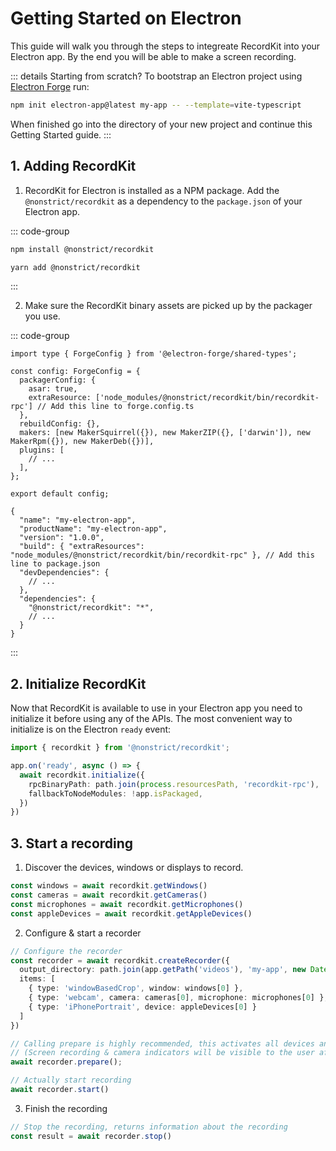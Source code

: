 # Getting Started on Electron

This guide will walk you through the steps to integreate RecordKit into your Electron app. By the end you will be able to make a screen recording.

::: details Starting from scratch?
To bootstrap an Electron project using [Electron Forge](https://www.electronforge.io) run:

```sh
npm init electron-app@latest my-app -- --template=vite-typescript
```

When finished go into the directory of your new project and continue this Getting Started guide.
:::

## 1. Adding RecordKit

1. RecordKit for Electron is installed as a NPM package. Add the `@nonstrict/recordkit` as a dependency to the `package.json` of your Electron app.

::: code-group
```sh [npm]
npm install @nonstrict/recordkit
```

```sh [yarn]
yarn add @nonstrict/recordkit
```
:::

2. Make sure the RecordKit binary assets are picked up by the packager you use.

::: code-group
```TypeScript{6} [forge.config.ts (Electron Forge)]
import type { ForgeConfig } from '@electron-forge/shared-types';

const config: ForgeConfig = {
  packagerConfig: {
    asar: true,
    extraResource: ['node_modules/@nonstrict/recordkit/bin/recordkit-rpc'] // Add this line to forge.config.ts
  },
  rebuildConfig: {},
  makers: [new MakerSquirrel({}), new MakerZIP({}, ['darwin']), new MakerRpm({}), new MakerDeb({})],
  plugins: [
    // ...
  ],
};

export default config;
```

```JSON{5} [package.json (Electron Builder)]
{
  "name": "my-electron-app",
  "productName": "my-electron-app",
  "version": "1.0.0",
  "build": { "extraResources": "node_modules/@nonstrict/recordkit/bin/recordkit-rpc" }, // Add this line to package.json
  "devDependencies": {
    // ...
  },
  "dependencies": {
    "@nonstrict/recordkit": "*",
    // ...
  }
}
```
:::

## 2. Initialize RecordKit

Now that RecordKit is available to use in your Electron app you need to initialize it before using any of the APIs. The most convenient way to initialize is on the Electron `ready` event:

```TypeScript
import { recordkit } from '@nonstrict/recordkit';

app.on('ready', async () => {
  await recordkit.initialize({
    rpcBinaryPath: path.join(process.resourcesPath, 'recordkit-rpc'),
    fallbackToNodeModules: !app.isPackaged,
  })
})
```

## 3. Start a recording

1. Discover the devices, windows or displays to record.

```TypeScript
const windows = await recordkit.getWindows()
const cameras = await recordkit.getCameras()
const microphones = await recordkit.getMicrophones()
const appleDevices = await recordkit.getAppleDevices()
```

2. Configure & start a recorder

```TypeScript
// Configure the recorder
const recorder = await recordkit.createRecorder({
  output_directory: path.join(app.getPath('videos'), 'my-app', new Date().toISOString()), 
  items: [
    { type: 'windowBasedCrop', window: windows[0] },
    { type: 'webcam', camera: cameras[0], microphone: microphones[0] },
    { type: 'iPhonePortrait', device: appleDevices[0] }
  ]
})

// Calling prepare is highly recommended, this activates all devices and makes sure a call to start will start the recording instantly.
// (Screen recording & camera indicators will be visible to the user after calling prepare, also permission alerts might be triggered.)
await recorder.prepare();

// Actually start recording
await recorder.start()
```

3. Finish the recording

```TypeScript
// Stop the recording, returns information about the recording
const result = await recorder.stop()
```
